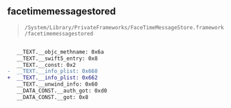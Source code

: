 ## facetimemessagestored

> `/System/Library/PrivateFrameworks/FaceTimeMessageStore.framework/facetimemessagestored`

```diff

   __TEXT.__objc_methname: 0x6a
   __TEXT.__swift5_entry: 0x8
   __TEXT.__const: 0x2
-  __TEXT.__info_plist: 0x668
+  __TEXT.__info_plist: 0x662
   __TEXT.__unwind_info: 0x60
   __DATA_CONST.__auth_got: 0xd0
   __DATA_CONST.__got: 0x8

```
